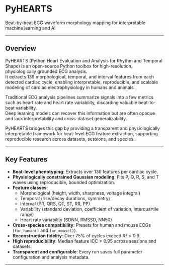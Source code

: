 # PyHEARTS  
Beat-by-beat ECG waveform morphology mapping for interpretable machine learning and AI  

---

## Overview  

PyHEARTS (Python Heart Evaluation and Analysis for Rhythm and Temporal Shape) is an open-source Python toolbox for high-resolution, physiologically grounded ECG analysis.  
It extracts 139 morphological, temporal, and interval features from each detected cardiac cycle, enabling interpretable, reproducible, and scalable modeling of cardiac electrophysiology in humans and animals.

Traditional ECG analysis pipelines summarize signals into a few metrics such as heart rate and heart rate variability, discarding valuable beat-to-beat variability.  
Deep learning models can recover this information but are often opaque and lack interpretability and cross-dataset generalizability.  

PyHEARTS bridges this gap by providing a transparent and physiologically interpretable framework for beat-level ECG feature extraction, supporting reproducible research across datasets, sessions, and species.

---

## Key Features  

- **Beat-level phenotyping**: Extracts over 130 features per cardiac cycle.  
- **Physiologically constrained Gaussian modeling**: Fits P, Q, R, S, and T waves using reproducible, bounded optimization.  
- **Feature classes**:
  - Morphological (height, width, sharpness, voltage integral)
  - Temporal (rise/decay durations, symmetry)
  - Interval (PR, QRS, QT, ST, RR, PP)
  - Variability (standard deviation, coefficient of variation, interquartile range)
  - Heart rate variability (SDNN, RMSSD, NN50)
- **Cross-species compatibility**: Presets for human and mouse ECGs (`for_human()` and `for_mouse()`).
- **Reconstruction fidelity**: Over 75% of cycles exceed R² > 0.9.
- **High reproducibility**: Median feature ICC > 0.95 across sessions and datasets.
- **Transparent and configurable**: Every run saves full parameter configuration and analysis metadata.

---
